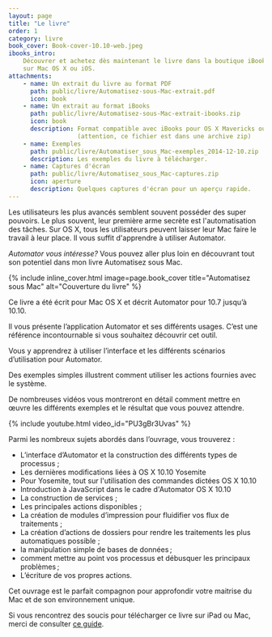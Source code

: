 ```yaml
---
layout: page
title: "Le livre"
order: 1
category: livre
book_cover: Book-cover-10.10-web.jpeg
ibooks_intro:
    Découvrer et achetez dès maintenant le livre dans la boutique iBooks
    sur Mac OS X ou iOS.
attachments:
    - name: Un extrait du livre au format PDF
      path: public/livre/Automatisez-sous-Mac-extrait.pdf
      icon: book
    - name: Un extrait au format iBooks 
      path: public/livre/Automatisez-sous-Mac-extrait-ibooks.zip
      icon: book
      description: Format compatible avec iBooks pour OS X Mavericks ou iPad 
                   (attention, ce fichier est dans une archive zip)
    - name: Exemples
      path: public/livre/Automatiser_sous_Mac-exemples_2014-12-10.zip
      description: Les exemples du livre à télécharger.
    - name: Captures d'écran
      path: public/livre/Automatisez_sous_Mac-captures.zip
      icon: aperture
      description: Quelques captures d'écran pour un aperçu rapide.
---
```


Les utilisateurs les plus avancés semblent souvent posséder des super pouvoirs. 
Le plus souvent, leur première arme secrète est l'automatisation des tâches.
Sur OS X, tous les utilisateurs peuvent laisser leur Mac faire le travail à leur place. 
Il vous suffit d'apprendre à utiliser Automator.

*Automator vous intéresse?* 
Vous pouvez aller plus loin en découvrant tout son potentiel dans mon livre Automatisez sous Mac.

{% include inline_cover.html image=page.book_cover title="Automatisez sous Mac" alt="Couverture du livre" %}

Ce livre a été écrit pour Mac OS X et décrit Automator pour 10.7 jusqu’à 10.10.

Il vous présente l’application Automator et ses différents usages. 
C’est une référence incontournable si vous souhaitez découvrir cet outil.

Vous y apprendrez à utiliser l’interface et les différents scénarios d’utilisation pour Automator.

Des exemples simples illustrent comment utiliser les actions fournies avec le système.

De nombreuses vidéos vous montreront en détail comment mettre en œuvre les différents exemples et le résultat que vous pouvez attendre.


{% include youtube.html video_id="PU3gBr3Uvas" %}


Parmi les nombreux sujets abordés dans l’ouvrage, vous trouverez :

- L’interface d’Automator et la construction des différents types de processus ;
- Les dernières modifications liées à OS X 10.10 Yosemite
- Pour Yosemite, tout sur l'utilisation des commandes dictées OS X 10.10 
- Introduction à JavaScript dans le cadre d'Automator OS X 10.10 
- La construction de services ;
- Les principales actions disponibles ;
- La création de modules d’impression pour fluidifier vos flux de traitements ;
- La création d’actions de dossiers pour rendre les traitements les plus automatiques possible ;
- la manipulation simple de bases de données ;
- comment mettre au point vos processus et débusquer les principaux problèmes ;
- L’écriture de vos propres actions.

Cet ouvrage est le parfait compagnon pour approfondir votre maitrise du Mac et de son environnement unique.

Si vous rencontrez des soucis pour télécharger ce livre sur iPad ou Mac, 
merci de consulter [ce guide](./faq-erreurs/).